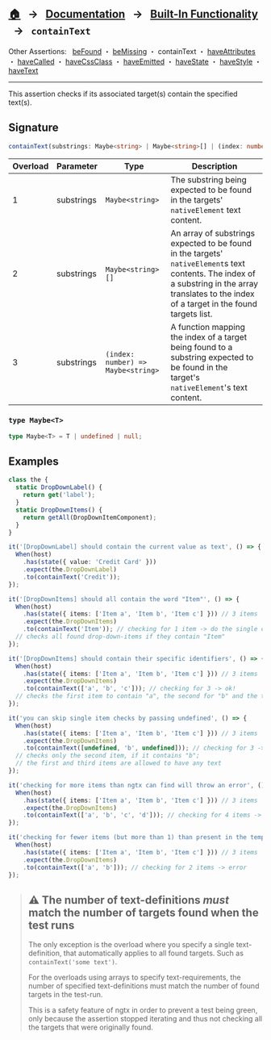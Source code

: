 ## [🏠][home] &nbsp; → &nbsp; **[Documentation][docs]** &nbsp; → &nbsp; [Built-In Functionality][index] &nbsp; → &nbsp; `containText`

[home]: ../../README.md
[docs]: ../overview.md
[index]: ../built-in.md
[befound]: ./be-found.md
[bemissing]: ./be-missing.md
[containtext]: ./contain-text.md
[haveattributes]: ./have-attributes.md
[havecalled]: ./have-called.md
[havecssclass]: ./have-css-class.md
[haveemitted]: ./have-emitted.md
[havestate]: ./have-state.md
[havestyle]: ./have-style.md
[havetext]: ./have-text.md

Other Assertions: &nbsp; [beFound] ・ [beMissing] ・ containText ・ [haveAttributes] ・ [haveCalled] ・ [haveCssClass] ・ [haveEmitted] ・ [haveState] ・ [haveStyle] ・ [haveText]

---

This assertion checks if its associated target(s) contain the specified text(s).

## Signature

```ts
containText(substrings: Maybe<string> | Maybe<string>[] | (index: number) => string);
```

| Overload | Parameter  | Type                               | Description                                                                                                                                                                                      |
| -------- | ---------- | ---------------------------------- | ------------------------------------------------------------------------------------------------------------------------------------------------------------------------------------------------ |
| 1        | substrings | `Maybe<string>`                    | The substring being expected to be found in the targets' `nativeElement` text content.                                                                                                           |
| 2        | substrings | `Maybe<string>[]`                  | An array of substrings expected to be found in the targets' `nativeElement`s text contents. The index of a substring in the array translates to the index of a target in the found targets list. |
| 3        | substrings | `(index: number) => Maybe<string>` | A function mapping the index of a target being found to a substring expected to be found in the target's `nativeElement`'s text content.                                                         |

### `type Maybe<T>`

```ts
type Maybe<T> = T | undefined | null;
```

## Examples

```ts
class the {
  static DropDownLabel() {
    return get('label');
  }
  static DropDownItems() {
    return getAll(DropDownItemComponent);
  }
}

it('[DropDownLabel] should contain the current value as text', () => {
  When(host)
    .has(state({ value: 'Credit Card' }))
    .expect(the.DropDownLabel)
    .to(containText('Credit'));
});

it('[DropDownItems] should all contain the word "Item"', () => {
  When(host)
    .has(state({ items: ['Item a', 'Item b', 'Item c'] })) // 3 items
    .expect(the.DropDownItems)
    .to(containText('Item')); // checking for 1 item -> do the single check for all items found -> ok!
  // checks all found drop-down-items if they contain "Item"
});

it('[DropDownItems] should contain their specific identifiers', () => {
  When(host)
    .has(state({ items: ['Item a', 'Item b', 'Item c'] })) // 3 items
    .expect(the.DropDownItems)
    .to(containText(['a', 'b', 'c'])); // checking for 3 -> ok!
  // checks the first item to contain "a", the second for "b" and the third for "c".
});

it('you can skip single item checks by passing undefined', () => {
  When(host)
    .has(state({ items: ['Item a', 'Item b', 'Item c'] })) // 3 items
    .expect(the.DropDownItems)
    .to(containText([undefined, 'b', undefined])); // checking for 3 -> ok!
  // checks only the second item, if it contains "b";
  // the first and third items are allowed to have any text
});

it('checking for more items than ngtx can find will throw an error', () => {
  When(host)
    .has(state({ items: ['Item a', 'Item b', 'Item c'] })) // 3 items
    .expect(the.DropDownItems)
    .to(containText(['a', 'b', 'c', 'd'])); // checking for 4 items -> error
});

it('checking for fewer items (but more than 1) than present in the template will also throw an error', () => {
  When(host)
    .has(state({ items: ['Item a', 'Item b', 'Item c'] })) // 3 items
    .expect(the.DropDownItems)
    .to(containText(['a', 'b'])); // checking for 2 items -> error
});
```

> ## ⚠️ The number of text-definitions _must_ match the number of targets found when the test runs
>
> The only exception is the overload where you specify a single text-definition, that automatically applies to all found targets. Such as `containText('some text')`.
>
> For the overloads using arrays to specify text-requirements, the number of specified text-definitions must match the number of found targets in the test-run.
>
> This is a safety feature of ngtx in order to prevent a test being green, only because the assertion stopped iterating
> and thus not checking all the targets that were originally found.
